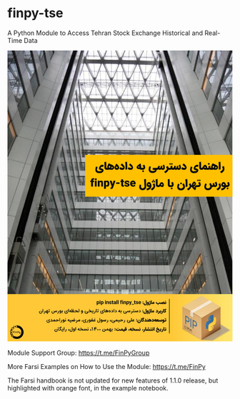 # finpy-tse
A Python Module to Access Tehran Stock Exchange Historical and Real-Time Data 

![plot](cover_image.png)

Module Support Group: https://t.me/FinPyGroup 

More Farsi Examples on How to Use the Module: https://t.me/FinPy 


The Farsi handbook is not updated for new features of 1.1.0 release, but highlighted with orange font, in the example notebook. 
